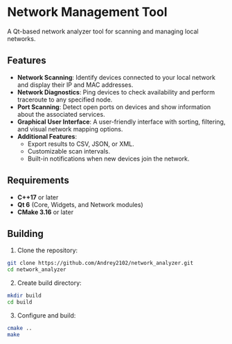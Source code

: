 # Network Management Tool

A Qt-based network analyzer tool for scanning and managing local networks.

## Features

- **Network Scanning**: Identify devices connected to your local network and display their IP and MAC addresses.
- **Network Diagnostics**: Ping devices to check availability and perform traceroute to any specified node.
- **Port Scanning**: Detect open ports on devices and show information about the associated services.
- **Graphical User Interface**: A user-friendly interface with sorting, filtering, and visual network mapping options.
- **Additional Features**:
  - Export results to CSV, JSON, or XML.
  - Customizable scan intervals.
  - Built-in notifications when new devices join the network.

## Requirements

- **C++17** or later
- **Qt 6** (Core, Widgets, and Network modules)
- **CMake 3.16** or later

## Building

1. Clone the repository:
```bash
git clone https://github.com/Andrey2102/network_analyzer.git
cd network_analyzer
```

2. Create build directory:
```bash
mkdir build
cd build
```

3. Configure and build:
```bash
cmake ..
make
```